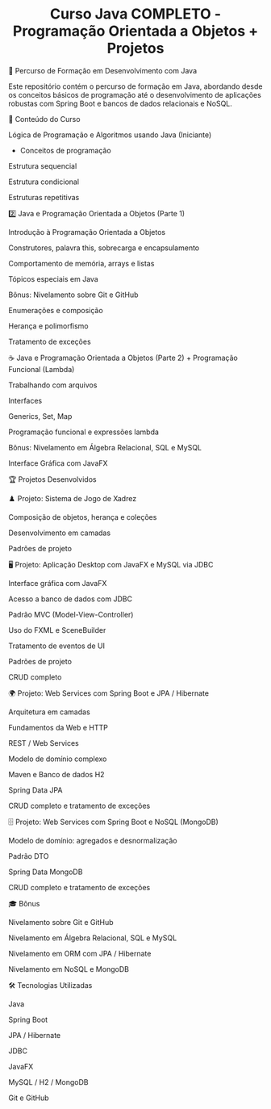 <h1 align="center">Curso Java COMPLETO - Programação Orientada a Objetos + Projetos</h1>

🚀 Percurso de Formação em Desenvolvimento com Java

Este repositório contém o percurso de formação em Java, abordando desde os conceitos básicos de programação até o desenvolvimento de aplicações robustas com Spring Boot e bancos de dados relacionais e NoSQL.

📌 Conteúdo do Curso

 Lógica de Programação e Algoritmos usando Java (Iniciante)

- Conceitos de programação

Estrutura sequencial

Estrutura condicional

Estruturas repetitivas

2️⃣ Java e Programação Orientada a Objetos (Parte 1)

Introdução à Programação Orientada a Objetos

Construtores, palavra this, sobrecarga e encapsulamento

Comportamento de memória, arrays e listas

Tópicos especiais em Java

Bônus: Nivelamento sobre Git e GitHub

Enumerações e composição

Herança e polimorfismo

Tratamento de exceções

☕ Java e Programação Orientada a Objetos (Parte 2) + Programação Funcional (Lambda)

Trabalhando com arquivos

Interfaces

Generics, Set, Map

Programação funcional e expressões lambda

Bônus: Nivelamento em Álgebra Relacional, SQL e MySQL

Interface Gráfica com JavaFX

🏆 Projetos Desenvolvidos

♟️ Projeto: Sistema de Jogo de Xadrez

Composição de objetos, herança e coleções

Desenvolvimento em camadas

Padrões de projeto

🖥️ Projeto: Aplicação Desktop com JavaFX e MySQL via JDBC

Interface gráfica com JavaFX

Acesso a banco de dados com JDBC

Padrão MVC (Model-View-Controller)

Uso do FXML e SceneBuilder

Tratamento de eventos de UI

Padrões de projeto

CRUD completo

🌍 Projeto: Web Services com Spring Boot e JPA / Hibernate

Arquitetura em camadas

Fundamentos da Web e HTTP

REST / Web Services

Modelo de domínio complexo

Maven e Banco de dados H2

Spring Data JPA

CRUD completo e tratamento de exceções

🗄️ Projeto: Web Services com Spring Boot e NoSQL (MongoDB)

Modelo de domínio: agregados e desnormalização

Padrão DTO

Spring Data MongoDB

CRUD completo e tratamento de exceções

🎓 Bônus

Nivelamento sobre Git e GitHub

Nivelamento em Álgebra Relacional, SQL e MySQL

Nivelamento em ORM com JPA / Hibernate

Nivelamento em NoSQL e MongoDB

🛠️ Tecnologias Utilizadas

Java

Spring Boot

JPA / Hibernate

JDBC

JavaFX

MySQL / H2 / MongoDB

Git e GitHub
